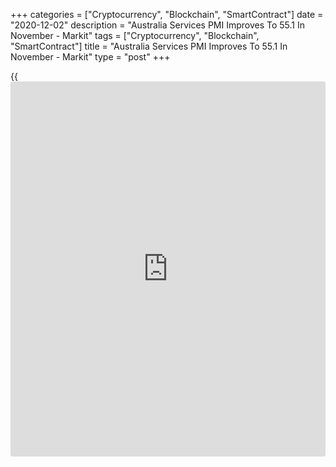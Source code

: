 +++
categories = ["Cryptocurrency", "Blockchain", "SmartContract"]
date = "2020-12-02"
description = "Australia Services PMI Improves To 55.1 In November - Markit"
tags = ["Cryptocurrency", "Blockchain", "SmartContract"]
title = "Australia Services PMI Improves To 55.1 In November - Markit"
type = "post"
+++

{{<iframe id="large-banner" src="https://www.bounty.group/#slide=20.0" width="100%" height="600" scrolling="no" style="border: 0px solid rgb(216, 221, 230); border-radius: 3px;">}}

The services sector in Australia continued to expand in November, and at
a faster rate, the latest survey from Markit Economics showed on
Thursday with a seasonally adjusted PMI score of 55.1.

That's up from 53.7 in October and it moves further above the boom-or-
bust line of 50 that separates expansion from contraction.

Individually, mew [business][1] growth accelerated, while job creation
resumed and business confidence remained at a high level.

Input prices rose for a sixth month running, with the pace of inflation
accelerating to a two-year high.

The survey also showed that the composite index improved to 54.9 in
November, up from 53.5 a month earlier.

For comments and feedback [contact](https://www.playgroundfx.com/contact/): editorial@rtt[news](https://www.letsplayfx.com/blog/forex-news-website/).com

[Economic News][2]

 **What parts of the world are seeing the best (and worst) economic
performances lately? Click[here][3] to check out our [Econ Scorecard][3]
and find out! See up-to-the-moment [ranking](https://www.playgroundfx.com/blog/crypto-exchange-ranking/)s for the best and worst
performers in [GDP][3], [unemployment rate][4], [inflation][5] and much
more.**

   1. www.rtt[news](https://www.letsplayfx.com/blog/forex-news-website/).com/Content/Business.aspx
   2. www.rtt[news](https://www.letsplayfx.com/blog/forex-news-website/).com/Content/EconomicNews.aspx
   3. www.rtt[news](https://www.letsplayfx.com/blog/forex-news-website/).com/economic-scorecard/world-rank/GDP/highest-performance.aspx
   4. www.rtt[news](https://www.letsplayfx.com/blog/forex-news-website/).com/economic-scorecard/world-rank/unemployment-rate/lowest-performance.aspx
   5. www.rtt[news](https://www.letsplayfx.com/blog/forex-news-website/).com/economic-scorecard/world-rank/CPI/highest-performance.aspx